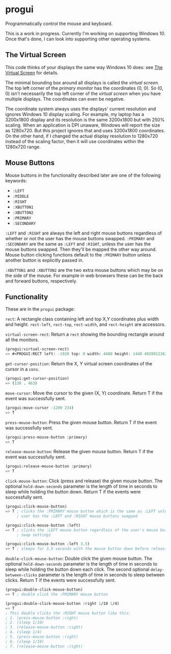 # progui
Programmatically control the mouse and keyboard.

This is a work in progress.  Currently I'm working on supporting Windows 10.
Once that's done, I can look into supporting other operating systems.

## The Virtual Screen
This code thinks of your displays the same way Windows 10 does: see
[The Virtual Screen](https://docs.microsoft.com/en-us/windows/desktop/gdi/the-virtual-screen)
for details.

The minimal bounding box around all displays is called the *virtual screen*.
The top left corner of the *primary monitor* has the coordinates (0, 0).
So (0, 0) isn't necessarily the top left corner of the *virtual screen* when
you have multiple displays.  The coordinates can even be negative.

The coordinate system always uses the displays' current resolution and ignores
Windows 10 display scaling.  For example, my laptop has a 3200x1800 display
and its resolution is the same 3200x1800 but with 250% scaling.  When an
application is DPI unaware, Windows will report the size as 1280x720.  But
this project ignores that and uses 3200x1800 coordinates.  On the other hand,
if I changed the actual display resolution to 1280x720 instead of the scaling
factor, then it will use coordinates within the 1280x720 range.

## Mouse Buttons
Mouse buttons in the functionality described later are one of the following
keywords:
* `:LEFT`
* `:MIDDLE`
* `:RIGHT`
* `:XBUTTON1`
* `:XBUTTON2`
* `:PRIMARY`
* `:SECONDARY`

`:LEFT` and `:RIGHT` are always the left and right mouse buttons regardless of
whether or not the user has the mouse buttons swapped.  `:PRIMARY` and
`:SECONDARY` are the same as `:LEFT` and `:RIGHT`, unless the user has the
mouse buttons swapped.  Then they'll be mapped the other way around.  Mouse
button clicking functions default to the `:PRIMARY` button unless another
button is explicitly passed in.

`:XBUTTON1` and `:XBUTTON2` are the two extra mouse buttons which may be on
the side of the mouse.  For example in web browsers these can be the back
and forward buttons, respectively.

## Functionality
These are in the `progui` package:

`rect`: A rectangle class containing left and top X,Y coordinates plus width
and height.  `rect-left`, `rect-top`, `rect-width`, and `rect-height` are
accessors.

`virtual-screen-rect`: Return a `rect` showing the bounding rectangle around
all the monitors.
```lisp
(progui:virtual-screen-rect)
=> #<PROGUI:RECT left: -1920 top: 0 width: 4480 height: 1440 4020012263>
```

`get-cursor-position`: Return the X, Y virtual screen coordinates of the cursor in a `cons`.
```lisp
(progui:get-cursor-position)
=> (138 . 463)
```

`move-cursor`: Move the cursor to the given (X, Y) coordinate.  Return T if
the event was successfully sent. 
```lisp
(progui:move-cursor -1200 234)
=> T
```

`press-mouse-button`: Press the given mouse button.
Return T if the event was successfully sent.
```lisp
(progui:press-mouse-button :primary)
=> T
```

`release-mouse-button`: Release the given mouse button.
Return T if the event was successfully sent.
```lisp
(progui:release-mouse-button :primary)
=> T
```

`click-mouse-button`: Click (press and release) the given mouse button.
The optional `hold-down-seconds` parameter is the length of time in seconds to
sleep while holding the button down.
Return T if the events were successfully sent.
```lisp
(progui:click-mouse-button)
=> T ; clicks the :PRIMARY mouse button which is the same as :LEFT unless the
     ; user has the :LEFT and :RIGHT mouse buttons swapped

(progui:click-mouse-button :left)
=> T ; clicks the :LEFT mouse button regardless of the user's mouse button
     ; swap settings

(progui:click-mouse-button :left 3.5)
=> T ; sleeps for 3.5 seconds with the mouse button down before releasing
```

`double-click-mouse-button`: Double click the given mouse button.
The optional `hold-down-seconds` parameter is the length of time in seconds to
sleep while holding the button down each click.  The second optional
`delay-between-clicks` parameter is the length of time in seconds to sleep
between clicks.  Return T if the events were successfully sent.
```lisp
(progui:double-click-mouse-button)
=> T ; double click the :PRIMARY mouse button

(progui:double-click-mouse-button :right 1/10 1/4)
=> T
; This double clicks the :RIGHT mouse button like this:
; 1. (press-mouse-button :right)
; 2. (sleep 1/10)
; 3. (release-mouse-button :right)
; 4. (sleep 1/4)
; 5. (press-mouse-button :right)
; 6. (sleep 1/10)
; 7. (release-mouse-button :right)
```
